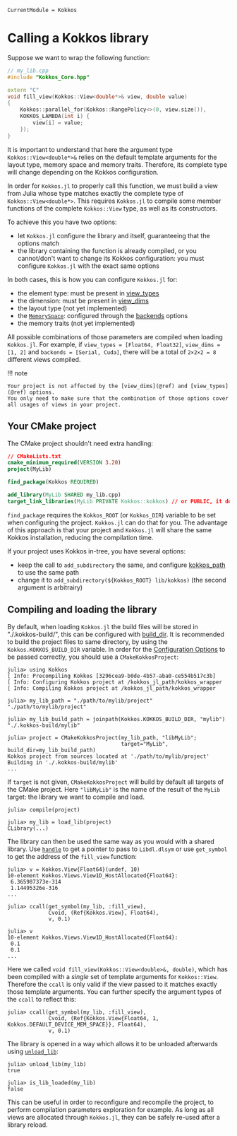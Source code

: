 ```@meta
CurrentModule = Kokkos
```

# Calling a Kokkos library


Suppose we want to wrap the following function:

```c++
// my_lib.cpp
#include "Kokkos_Core.hpp"

extern "C"
void fill_view(Kokkos::View<double*>& view, double value)
{
    Kokkos::parallel_for(Kokkos::RangePolicy<>(0, view.size()),
    KOKKOS_LAMBDA(int i) {
        view[i] = value;
    });
}
```

It is important to understand that here the argument type `Kokkos::View<double*>&` relies on the default template arguments for the layout type, memory space and memory traits.
Therefore, its complete type will change depending on the Kokkos configuration.

In order for `Kokkos.jl` to properly call this function, we must build a view from Julia whose type matches exactly the complete type of `Kokkos::View<double*>`.
This requires `Kokkos.jl` to compile some member functions of the complete `Kokkos::View` type, as well as its constructors.

To achieve this you have two options:
 - let `Kokkos.jl` configure the library and itself, guaranteeing that the options match
 - the library containing the function is already compiled, or you cannot/don't want to change its Kokkos configuration: you must configure `Kokkos.jl` with the exact same options

In both cases, this is how you can configure `Kokkos.jl` for:
 - the element type: must be present in [view_types](@ref)
 - the dimension: must be present in [view_dims](@ref)
 - the layout type (not yet implemented)
 - the [`MemorySpace`](@ref): configured through the [backends](@ref) options
 - the memory traits (not yet implemented)

All possible combinations of those parameters are compiled when loading `Kokkos.jl`.
For example, if `view_types = [Float64, Float32]`, `view_dims = [1, 2]` and `backends = [Serial, Cuda]`, there will be a total of `2×2×2 = 8` different views compiled.

!!! note

    Your project is not affected by the [view_dims](@ref) and [view_types](@ref) options.
    You only need to make sure that the combination of those options cover all usages of views in your project.

## Your CMake project

The CMake project shouldn't need extra handling:

```cmake
// CMakeLists.txt
cmake_minimum_required(VERSION 3.20)
project(MyLib)

find_package(Kokkos REQUIRED)

add_library(MyLib SHARED my_lib.cpp)
target_link_libraries(MyLib PRIVATE Kokkos::kokkos) // or PUBLIC, it doesn't matter
```

`find_package` requires the `Kokkos_ROOT` (or `Kokkos_DIR`) variable to be set when configuring the project. `Kokkos.jl` can do that for you.
The advantage of this approach is that your project and `Kokkos.jl` will share the same Kokkos installation, reducing the compilation time.

If your project uses Kokkos in-tree, you have several options: 
 - keep the call to `add_subdirectory` the same, and configure [kokkos_path](@ref) to use the same path
 - change it to `add_subdirectory(${Kokkos_ROOT} lib/kokkos)` (the second argument is arbitrairy)

## Compiling and loading the library

By default, when loading `Kokkos.jl` the build files will be stored in "./.kokkos-build/", this can be configured with [build_dir](@ref).
It is recommended to build the project files to same directory, by using the `Kokkos.KOKKOS_BUILD_DIR` variable.
In order for the [Configuration Options](@ref) to be passed correctly, you should use a `CMakeKokkosProject`:

```julia-repl
julia> using Kokkos
[ Info: Precompiling Kokkos [3296cea9-b0de-4b57-aba0-ce554b517c3b]
[ Info: Configuring Kokkos project at /kokkos_jl_path/kokkos_wrapper
[ Info: Compiling Kokkos project at /kokkos_jl_path/kokkos_wrapper

julia> my_lib_path = "./path/to/mylib/project"
"./path/to/mylib/project"

julia> my_lib_build_path = joinpath(Kokkos.KOKKOS_BUILD_DIR, "mylib")
"./.kokkos-build/mylib"

julia> project = CMakeKokkosProject(my_lib_path, "libMyLib";
                                    target="MyLib", build_dir=my_lib_build_path)
Kokkos project from sources located at './path/to/mylib/project'
Building in './.kokkos-build/mylib'
...
```

If `target` is not given, `CMakeKokkosProject` will build by default all targets of the CMake project.
Here `"libMyLib"` is the name of the result of the `MyLib` target: the library we want to compile and load.

```julia-repl
julia> compile(project)

julia> my_lib = load_lib(project)
CLibrary(...)
```

The library can then be used the same way as you would with a shared library.
Use [`handle`](@ref) to get a pointer to pass to `Libdl.dlsym` or use `get_symbol` to get the address of the `fill_view` function:

```julia-repl
julia> v = Kokkos.View{Float64}(undef, 10)
10-element Kokkos.Views.View1D_HostAllocated{Float64}:
 6.365987373e-314
 1.14495326e-316
...

julia> ccall(get_symbol(my_lib, :fill_view),
             Cvoid, (Ref{Kokkos.View}, Float64),
             v, 0.1)

julia> v
10-element Kokkos.Views.View1D_HostAllocated{Float64}:
 0.1
 0.1
...
```

Here we called `void fill_view(Kokkos::View<double>&, double)`, which has been compiled with a _single_ set
of template arguments for `Kokkos::View`. Therefore the `ccall` is only valid if the view passed to
it matches exactly those template arguments. You can further specify the argument types of the
`ccall` to reflect this:

```julia-repl
julia> ccall(get_symbol(my_lib, :fill_view),
             Cvoid, (Ref{Kokkos.View{Float64, 1, Kokkos.DEFAULT_DEVICE_MEM_SPACE}}, Float64),
             v, 0.1)
```

The library is opened in a way which allows it to be unloaded afterwards using [`unload_lib`](@ref):

```julia-repl
julia> unload_lib(my_lib)
true

julia> is_lib_loaded(my_lib)
false
```

This can be useful in order to reconfigure and recompile the project, to perform compilation parameters exploration for example.
As long as all views are allocated through `Kokkos.jl`, they can be safely re-used after a library reload.
